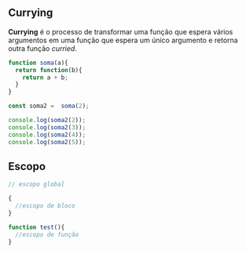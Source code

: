 ## Currying

**Currying** é o processo de transformar uma função que espera vários argumentos em uma função que espera um único argumento e retorna outra função *curried*.

```javascript
function soma(a){
  return function(b){
    return a + b;
  }
}

const soma2 =  soma(2);

console.log(soma2(2));
console.log(soma2(3));
console.log(soma2(4));
console.log(soma2(5));
```

## Escopo
```javascript
// escopo global

{
  //escopo de bloco
}

function test(){
  //escopo de função
}
```

